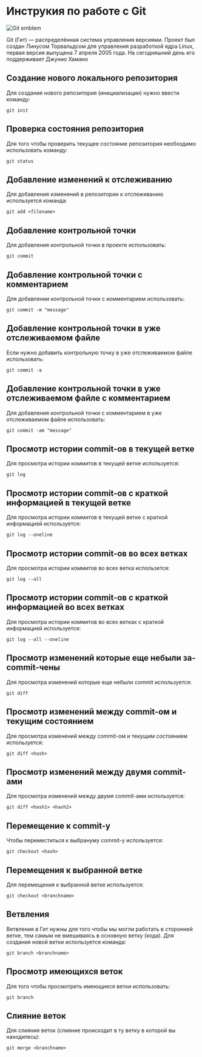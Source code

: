 # **Инструкия по работе с Git**

![Git emblem](img\GIT.png)

Git (Гит)  — распределённая система управления версиями. Проект был создан Линусом Торвальдсом для управления разработкой ядра Linux, первая версия выпущена 7 апреля 2005 года. На сегодняшний день его поддерживает Джунио Хамано 

## Создание нового локального репозитория 

Для создания нового репозитория (инициализации) нужно ввести команду:

    git init

## Проверка состояния репозитория

Для того чтобы проверить текущее состояние репозитория необходимо использовать команду:

    git status  

## Добавление изменений к отслеживанию      

Для добавления изменений в репозитории к отслеживанию используется команда:

    git add <filename>

## Добавление контрольной точки

Для добавления контрольной точки в проекте использовать:

    git commit

## Добавление контрольной точки с комментарием

Для добавлении контрольной точки с комментарием использовать:

    git commit -m "message"

## Добавление контрольной точки в уже отслеживаемом файле

Если нужно добавить контрольную точку в уже отслеживаемом файле использовать:

    git commit -a

## Добавление контрольной точки в уже отслеживаемом файле с комментарием

Для добавления контрольной точки с комментарием в уже отслеживаемом файле использовать:

    git commit -am "message"

## Просмотр истории commit-ов в текущей ветке

Для просмотра истории коммитов в текущей ветке используется:

    git log

## Просмотр истории commit-ов с краткой информацией в текущей ветке

Для просмотра истории коммитов в текущей ветке с краткой информацией используется:

    git log --oneline

## Просмотр истории commit-ов во всех ветках


Для просмотра истории коммитов во всех ветка использется:

    git log --all

## Просмотр истории commit-ов с краткой информацией во всех ветках

Для просмотра истории коммитов во всех ветках с краткой информацией используется:

    git log --all --oneline

## Просмотр изменений которые еще небыли за-commit-чены

Для просмотра изменений которые еще небыли commit используется:

    git diff

## Просмотр изменений между commit-ом и текущим состоянием

Для просмотра изменений между commit-ом и текущим состоянием используется:

    git diff <hash>

## Просмотр изменений между двумя commit-ами

Для просмотра изменений между двумя commit-ами используется:

    git diff <hash1> <hash2>

## Перемещение к commit-у

Чтобы переместиться к выбрануму commit-у используется:

    git checkout <hash>

## Перемещения к выбранной ветке
Для перемещения к выбранной ветке используется:

    git checkout <branchname>

## Ветвления

Ветвления в Гит нужны для того чтобы мы могли работать в сторонней ветке, тем самым не вмешиваясь в основную ветку (кода).
Для создания новой ветки используется команда:

    git branch <branchname>

## Просмотр имеющихся веток 

Для того чтобы просмотреть имеющиеся ветки использовать:

    git branch








## Слияние веток

Для слияния веток (слияние происходит в ту ветку в которой вы находитесь):

    git merge <branchname>

    
